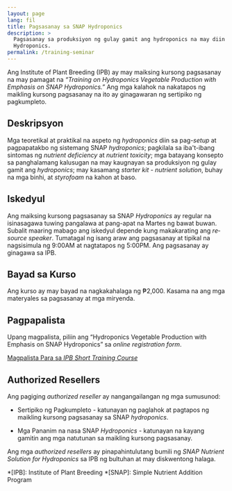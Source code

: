 ```yaml
---
layout: page
lang: fil
title: Pagsasanay sa SNAP Hydroponics
description: >
  Pagsasanay sa produksiyon ng gulay gamit ang hydroponics na may diin sa SNAP
  Hydroponics.
permalink: /training-seminar
---
```


Ang Institute of Plant Breeding (IPB) ay may maiksing kursong pagsasanay na may
pamagat na <i lang="en">“Training on Hydroponics Vegetable Production with Emphasis on SNAP
Hydroponics.”</i> Ang mga kalahok na nakatapos ng maikling kursong pagsasanay na ito
ay ginagawaran ng sertipiko ng pagkumpleto.

## Deskripsyon

Mga teoretikal at praktikal na aspeto ng <i lang="en">hydroponics</i> diin sa
pag-<i lang="en">setup</i> at pagpapatakbo ng sistemang SNAP <i lang="en">
hydroponics</i>; pagkilala sa iba't-ibang sintomas ng <i lang="en">nutrient
deficiency</i> at <i lang="en">nutrient toxicity</i>; mga batayang konsepto sa
panghalamang kalusugan na may kaugnayan sa produksiyon ng gulay gamit ang
<i lang="en">hydroponics</i>; may kasamang <i lang="en">starter kit</i> -
<i lang="en">nutrient solution</i>, buhay na mga binhi, at <i lang="en">styrofoam</i>
na kahon at baso.

## Iskedyul

Ang maiksing kursong pagsasanay sa SNAP <i lang="en">Hydroponics</i> ay regular
na isinasagawa tuwing pangalawa at pang-apat na Martes ng bawat buwan. Subalit
maaring mabago ang iskedyul depende kung makakarating ang <i lang="en">resource
speaker</i>. Tumatagal ng isang araw ang  pagsasanay at tipikal na nagsisimula
ng 9:00AM at nagtatapos ng 5:00PM. Ang pagsasanay ay ginagawa sa IPB.

## Bayad sa Kurso

Ang kurso ay may bayad na nagkakahalaga ng ₱2,000. Kasama na ang mga materyales
sa pagsasanay at mga miryenda.

## Pagpapalista

Upang magpalista, piliin ang “Hydroponics Vegetable Production with Emphasis on
SNAP Hydroponics” sa <i lang="en">online registration form</i>.

<a class="btn btn-primary btn-block"
href="https://docs.google.com/forms/d/e/1FAIpQLSdHg6eiugsj3zhh2XYykY_NywBSVKCY5McfVb6__IXqHxncGQ/viewform">
Magpalista Para sa <i lang="en">IPB Short Training Course</i></a>

## Authorized Resellers

Ang pagiging <i lang="en">authorized reseller</i> ay nangangailangan ng mga
sumusunod:

* Sertipiko ng Pagkumpleto - katunayan ng paglahok at pagtapos ng maikling kursong
pagsasanay sa SNAP <i lang="en">hydroponics</i>.

* Mga Pananim na nasa SNAP <i lang="en">Hydroponics</i> - katunayan na kayang 
gamitin ang mga natutunan sa maikling kursong pagsasanay.

Ang mga <i lang="en">authorized resellers</i> ay pinapahintulutang bumili ng
<i lang="en">SNAP Nutrient Solution for Hydroponics</i> sa IPB ng bultuhan at
may diskwentong halaga.

*[IPB]: Institute of Plant Breeding
*[SNAP]: Simple Nutrient Addition Program
